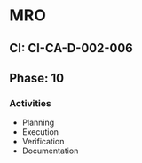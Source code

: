 # MRO

## CI: CI-CA-D-002-006
## Phase: 10

### Activities
- Planning
- Execution
- Verification
- Documentation
